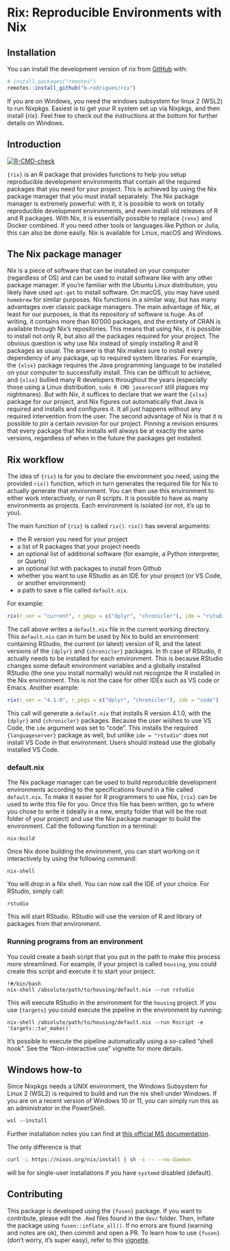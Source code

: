 
<!-- README.md is generated from README.Rmd. Please edit that file -->

# Rix: Reproducible Environments with Nix

## Installation

You can install the development version of rix from
[GitHub](https://github.com/) with:

``` r
# install.packages("remotes")
remotes::install_github("b-rodrigues/rix")
```

If you are on Windows, you need the windows subsystem for linux 2 (WSL2)
to run Nixpkgs. Easiest is to get your R system set up via Nixpkgs, and
then install {rix}. Feel free to check out the instructions at the
bottom for further details on Windows.

## Introduction

<!-- badges: start -->

[![R-CMD-check](https://github.com/b-rodrigues/rix/actions/workflows/R-CMD-check.yaml/badge.svg)](https://github.com/b-rodrigues/rix/actions/workflows/R-CMD-check.yaml)
<!-- badges: end -->

`{rix}` is an R package that provides functions to help you setup
reproducible development environments that contain all the required
packages that you need for your project. This is achieved by using the
Nix package manager that you must install separately. The Nix package
manager is extremely powerful: with it, it is possible to work on
totally reproducible development environments, and even install old
releases of R and R packages. With Nix, it is essentially possible to
replace `{renv}` and Docker combined. If you need other tools or
languages like Python or Julia, this can also be done easily. Nix is
available for Linux, macOS and Windows.

## The Nix package manager

Nix is a piece of software that can be installed on your computer
(regardless of OS) and can be used to install software like with any
other package manager. If you’re familiar with the Ubuntu Linux
distribution, you likely have used `apt-get` to install software. On
macOS, you may have used `homebrew` for similar purposes. Nix functions
in a similar way, but has many advantages over classic package managers.
The main advantage of Nix, at least for our purposes, is that its
repository of software is huge. As of writing, it contains more than
80’000 packages, and the entirety of CRAN is available through Nix’s
repositories. This means that using Nix, it is possible to install not
only R, but also all the packages required for your project. The obvious
question is why use Nix instead of simply installing R and R packages as
usual. The answer is that Nix makes sure to install every dependency of
any package, up to required system libraries. For example, the `{xlsx}`
package requires the Java programming language to be installed on your
computer to successfully install. This can be difficult to achieve, and
`{xlsx}` bullied many R developers throughout the years (especially
those using a Linux distribution, `sudo R CMD javareconf` still plagues
my nightmares). But with Nix, it suffices to declare that we want the
`{xlsx}` package for our project, and Nix figures out automatically that
Java is required and installs and configures it. It all just happens
without any required intervention from the user. The second advantage of
Nix is that it is possible to *pin* a certain *revision* for our
project. Pinning a revision ensures that every package that Nix installs
will always be at exactly the same versions, regardless of when in the
future the packages get installed.

## Rix workflow

The idea of `{rix}` is for you to declare the environment you need,
using the provided `rix()` function, which in turn generates the
required file for Nix to actually generate that environment. You can
then use this environment to either work interactively, or run R
scripts. It is possible to have as many environments as projects. Each
environment is isolated (or not, it’s up to you).

The main function of `{rix}` is called `rix()`. `rix()` has several
arguments:

- the R version you need for your project
- a list of R packages that your project needs
- an optional list of additional software (for example, a Python
  interpreter, or Quarto)
- an optional list with packages to install from Github
- whether you want to use RStudio as an IDE for your project (or VS
  Code, or another environment)
- a path to save a file called `default.nix`.

For example:

``` r
rix(r_ver = "current", r_pkgs = c("dplyr", "chronicler"), ide = "rstudio")
```

The call above writes a `default.nix` file in the current working
directory. This `default.nix` can in turn be used by Nix to build an
environment containing RStudio, the current (or latest) version of R,
and the latest versions of the `{dplyr}` and `{chronicler}` packages. In
th case of RStudio, it actually needs to be installed for each
environment. This is because RStudio changes some default environment
variables and a globally installed RStudio (the one you install
normally) would not recognize the R installed in the Nix environment.
This is not the case for other IDEs such as VS code or Emacs. Another
example:

``` r
rix(r_ver = "4.1.0", r_pkgs = c("dplyr", "chronicler"), ide = "code")
```

This call will generate a `default.nix` that installs R version 4.1.0,
with the `{dplyr}` and `{chronicler}` packages. Because the user wishes
to use VS Code, the `ide` argument was set to “code”. This installs the
required `{languageserver}` package as well, but unlike
`ide = "rstudio"` does not install VS Code in that environment. Users
should instead use the globally installed VS Code.

### default.nix

The Nix package manager can be used to build reproducible development
environments according to the specifications found in a file called
`default.nix`. To make it easier for R programmers to use Nix, `{rix}`
can be used to write this file for you. Once this file has been written,
go to where you chose to write it (ideally in a new, empty folder that
will be the root folder of your project) and use the Nix package manager
to build the environment. Call the following function in a terminal:

    nix-build

Once Nix done building the environment, you can start working on it
interactively by using the following command:

    nix-shell

You will *drop* in a Nix shell. You can now call the IDE of your choice.
For RStudio, simply call:

    rstudio

This will start RStudio. RStudio will use the version of R and library
of packages from that environment.

### Running programs from an environment

You could create a bash script that you put in the path to make this
process more streamlined. For example, if your project is called
`housing`, you could create this script and execute it to start your
project:

    !#/bin/bash
    nix-shell /absolute/path/to/housing/default.nix --run rstudio

This will execute RStudio in the environment for the `housing` project.
If you use `{targets}` you could execute the pipeline in the environment
by running:

    nix-shell /absolute/path/to/housing/default.nix --run Rscript -e 'targets::tar_make()'

It’s possible to execute the pipeline automatically using a so-called
“shell hook”. See the “Non-interactive use” vignette for more details.

## Windows how-to

Since Nixpkgs needs a UNIX environment, the Windows Subsystem for Linux
2 (WSL2) is required to build and run the nix shell under Windows. If
you are on a recent version of Windows 10 or 11, you can simply run this
as an administrator in the PowerShell.

``` ps
wsl --install
```

Further installation notes you can find at [this official MS
documentation](https://learn.microsoft.com/en-us/windows/wsl/install).

The only difference is that

``` sh
curl -L https://nixos.org/nix/install | sh -s -- --no-daemon
```

will be for single-user installations if you have `systemd` disabled
(default).

## Contributing

This package is developed using the `{fusen}` package. If you want to
contribute, please edit the `.Rmd` files found in the `dev/` folder.
Then, inflate the package using `fusen::inflate_all()`. If no errors are
found (warning and notes are ok), then commit and open a PR. To learn
how to use `{fusen}` (don’t worry, it’s super easy), refer to this
[vignette](https://thinkr-open.github.io/fusen/articles/How-to-use-fusen.html).
